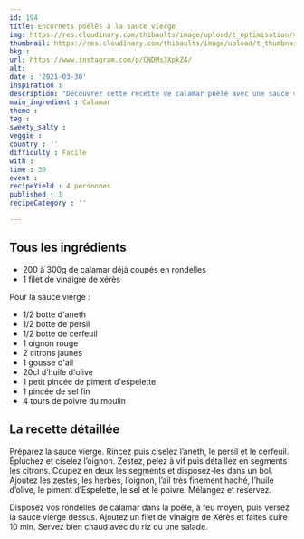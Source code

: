 ```yaml
---
id: 194
title: Encornets poêlés à la sauce vierge 
img: https://res.cloudinary.com/thibaults/image/upload/t_optimisation/v1617132726/Recipes/20210330_encornets_sauce_vierge.jpg
thumbnail: https://res.cloudinary.com/thibaults/image/upload/t_thumbnail_josie/v1617132726/Recipes/20210330_encornets_sauce_vierge.jpg
bkg : 
url: https://www.instagram.com/p/CNDMs3XpkZ4/
alt: 
date : '2021-03-30'
inspiration : 
description: "Découvrez cette recette de calamar poêlé avec une sauce vierge à base de plantes"
main_ingredient : Calamar
theme : 
tag : 
sweety_salty : 
veggie : 
country : ''
difficulty : Facile
with : 
time : 30
event : 
recipeYield : 4 personnes
published : 1
recipeCategory : ''

---
```


## Tous les ingrédients
 - 200 à 300g de calamar déjà coupés en rondelles
 - 1 filet de vinaigre de xérès

Pour la sauce vierge :
 - 1/2 botte d'aneth
 - 1/2 botte de persil
 - 1/2 botte de cerfeuil
 - 1 oignon rouge
 - 2 citrons jaunes
 - 1 gousse d'ail
 - 20cl d’huile d'olive
 - 1 petit pincée de piment d'espelette
 - 1 pincée de sel fin
 - 4 tours de poivre du moulin

## La recette détaillée
Préparez la sauce vierge. Rincez puis ciselez l’aneth, le persil et le cerfeuil. Épluchez et ciselez l’oignon. Zestez, pelez à vif puis détaillez en segments les citrons. Coupez en deux les segments et disposez-les dans un bol. Ajoutez les zestes, les herbes, l’oignon, l’ail très finement haché, l’huile d’olive, le piment d’Espelette, le sel et le poivre. Mélangez et réservez.

Disposez vos rondelles de calamar dans la poêle, à feu moyen, puis versez la sauce vierge dessus. Ajoutez un filet de vinaigre de Xérès et faites cuire 10 min. Servez bien chaud avec du riz ou une salade.